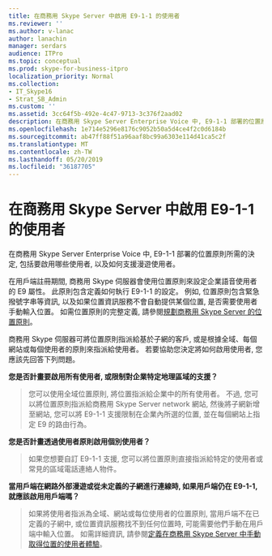 ```yaml
---
title: 在商務用 Skype Server 中啟用 E9-1-1 的使用者
ms.reviewer: ''
ms.author: v-lanac
author: lanachin
manager: serdars
audience: ITPro
ms.topic: conceptual
ms.prod: skype-for-business-itpro
localization_priority: Normal
ms.collection:
- IT_Skype16
- Strat_SB_Admin
ms.custom: ''
ms.assetid: 3cc64f5b-492e-4c47-9713-3c376f2aad02
description: 在商務用 Skype Server Enterprise Voice 中, E9-1-1 部署的位置原則所需的決定, 包括要啟用哪些使用者, 以及如何支援漫遊使用者。
ms.openlocfilehash: 1e714e5296e8176c9052b50a5d4ce4f2c0d6184b
ms.sourcegitcommit: ab47ff88f51a96aaf8bc99a6303e114d41ca5c2f
ms.translationtype: MT
ms.contentlocale: zh-TW
ms.lasthandoff: 05/20/2019
ms.locfileid: "36187705"
---
```

# <a name="enable-users-for-e9-1-1-in-skype-for-business-server"></a>在商務用 Skype Server 中啟用 E9-1-1 的使用者
 
在商務用 Skype Server Enterprise Voice 中, E9-1-1 部署的位置原則所需的決定, 包括要啟用哪些使用者, 以及如何支援漫遊使用者。
  
在用戶端註冊期間, 商務用 Skype 伺服器會使用位置原則來設定企業語音使用者的 E9 屬性。 此原則包含定義如何執行 E9-1-1 的設定。 例如, 位置原則包含緊急撥號字串等資訊, 以及如果位置資訊服務不會自動提供某個位置, 是否需要使用者手動輸入位置。 如需位置原則的完整定義, 請參閱[規劃商務用 Skype Server 的位置原則](location-policies.md)。
  
商務用 Skype 伺服器可將位置原則指派給基於子網的客戶, 或是根據全域、每個網站或每個使用者的原則來指派給使用者。 若要協助您決定將如何啟用使用者, 您應該先回答下列問題。
  
 **您是否計畫要啟用所有使用者, 或限制對企業特定地理區域的支援？**
  
> 您可以使用全域位置原則, 將位置指派給企業中的所有使用者。 不過, 您可以將位置原則指派給商務用 Skype Server network 網站, 然後將子網新增至網站, 您可以將 E9-1-1 支援限制在企業內所選的位置, 並在每個網站上指定 E9 的路由行為。 
    
 **您是否計畫透過使用者原則啟用個別使用者？**
  
> 如果您想要自訂 E9-1-1 支援, 您可以將位置原則直接指派給特定的使用者或常見的區域電話連絡人物件。
    
 **當用戶端在網路外部漫遊或從未定義的子網進行連線時, 如果用戶端仍在 E9-1-1, 就應該啟用用戶端嗎？**
  
> 如果將使用者指派為全域、網站或每位使用者的位置原則, 當用戶端不在已定義的子網中, 或位置資訊服務找不到任何位置時, 可能需要他們手動在用戶端中輸入位置。 如需詳細資訊, 請參閱[定義在商務用 Skype Server 中手動取得位置的使用者體驗](manually-acquiring-a-location.md)。
    

